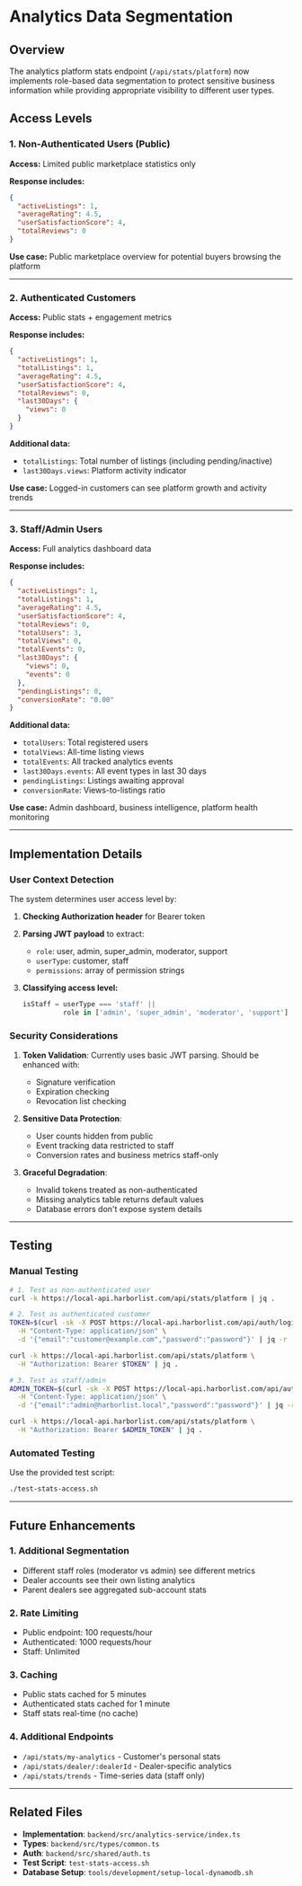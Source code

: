 # Analytics Data Segmentation

## Overview

The analytics platform stats endpoint (`/api/stats/platform`) now implements role-based data segmentation to protect sensitive business information while providing appropriate visibility to different user types.

## Access Levels

### 1. Non-Authenticated Users (Public)
**Access:** Limited public marketplace statistics only

**Response includes:**
```json
{
  "activeListings": 1,
  "averageRating": 4.5,
  "userSatisfactionScore": 4,
  "totalReviews": 0
}
```

**Use case:** Public marketplace overview for potential buyers browsing the platform

---

### 2. Authenticated Customers
**Access:** Public stats + engagement metrics

**Response includes:**
```json
{
  "activeListings": 1,
  "totalListings": 1,
  "averageRating": 4.5,
  "userSatisfactionScore": 4,
  "totalReviews": 0,
  "last30Days": {
    "views": 0
  }
}
```

**Additional data:**
- `totalListings`: Total number of listings (including pending/inactive)
- `last30Days.views`: Platform activity indicator

**Use case:** Logged-in customers can see platform growth and activity trends

---

### 3. Staff/Admin Users
**Access:** Full analytics dashboard data

**Response includes:**
```json
{
  "activeListings": 1,
  "totalListings": 1,
  "averageRating": 4.5,
  "userSatisfactionScore": 4,
  "totalReviews": 0,
  "totalUsers": 3,
  "totalViews": 0,
  "totalEvents": 0,
  "last30Days": {
    "views": 0,
    "events": 0
  },
  "pendingListings": 0,
  "conversionRate": "0.00"
}
```

**Additional data:**
- `totalUsers`: Total registered users
- `totalViews`: All-time listing views
- `totalEvents`: All tracked analytics events
- `last30Days.events`: All event types in last 30 days
- `pendingListings`: Listings awaiting approval
- `conversionRate`: Views-to-listings ratio

**Use case:** Admin dashboard, business intelligence, platform health monitoring

---

## Implementation Details

### User Context Detection

The system determines user access level by:

1. **Checking Authorization header** for Bearer token
2. **Parsing JWT payload** to extract:
   - `role`: user, admin, super_admin, moderator, support
   - `userType`: customer, staff
   - `permissions`: array of permission strings

3. **Classifying access level:**
   ```typescript
   isStaff = userType === 'staff' || 
             role in ['admin', 'super_admin', 'moderator', 'support']
   ```

### Security Considerations

1. **Token Validation**: Currently uses basic JWT parsing. Should be enhanced with:
   - Signature verification
   - Expiration checking
   - Revocation list checking

2. **Sensitive Data Protection**:
   - User counts hidden from public
   - Event tracking data restricted to staff
   - Conversion rates and business metrics staff-only

3. **Graceful Degradation**:
   - Invalid tokens treated as non-authenticated
   - Missing analytics table returns default values
   - Database errors don't expose system details

---

## Testing

### Manual Testing

```bash
# 1. Test as non-authenticated user
curl -k https://local-api.harborlist.com/api/stats/platform | jq .

# 2. Test as authenticated customer
TOKEN=$(curl -sk -X POST https://local-api.harborlist.com/api/auth/login \
  -H "Content-Type: application/json" \
  -d '{"email":"customer@example.com","password":"password"}' | jq -r '.token')

curl -k https://local-api.harborlist.com/api/stats/platform \
  -H "Authorization: Bearer $TOKEN" | jq .

# 3. Test as staff/admin
ADMIN_TOKEN=$(curl -sk -X POST https://local-api.harborlist.com/api/auth/staff/login \
  -H "Content-Type: application/json" \
  -d '{"email":"admin@harborlist.local","password":"password"}' | jq -r '.token')

curl -k https://local-api.harborlist.com/api/stats/platform \
  -H "Authorization: Bearer $ADMIN_TOKEN" | jq .
```

### Automated Testing

Use the provided test script:
```bash
./test-stats-access.sh
```

---

## Future Enhancements

### 1. Additional Segmentation
- Different staff roles (moderator vs admin) see different metrics
- Dealer accounts see their own listing analytics
- Parent dealers see aggregated sub-account stats

### 2. Rate Limiting
- Public endpoint: 100 requests/hour
- Authenticated: 1000 requests/hour
- Staff: Unlimited

### 3. Caching
- Public stats cached for 5 minutes
- Authenticated stats cached for 1 minute
- Staff stats real-time (no cache)

### 4. Additional Endpoints
- `/api/stats/my-analytics` - Customer's personal stats
- `/api/stats/dealer/:dealerId` - Dealer-specific analytics
- `/api/stats/trends` - Time-series data (staff only)

---

## Related Files

- **Implementation**: `backend/src/analytics-service/index.ts`
- **Types**: `backend/src/types/common.ts`
- **Auth**: `backend/src/shared/auth.ts`
- **Test Script**: `test-stats-access.sh`
- **Database Setup**: `tools/development/setup-local-dynamodb.sh`
